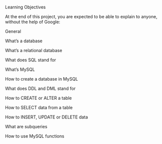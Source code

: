 Learning Objectives

At the end of this project, you are expected to be able to explain to anyone, without the help of Google:

General

What’s a database

What’s a relational database

What does SQL stand for

What’s MySQL

How to create a database in MySQL

What does DDL and DML stand for

How to CREATE or ALTER a table

How to SELECT data from a table

How to INSERT, UPDATE or DELETE data

What are subqueries

How to use MySQL functions
